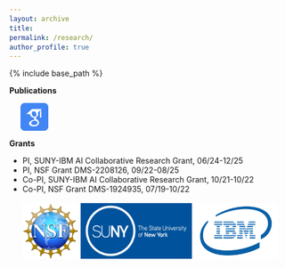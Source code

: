 ```yaml
---
layout: archive
title: 
permalink: /research/
author_profile: true
---
```

{% include base_path %}



**Publications** 

&nbsp;&nbsp;&nbsp;&nbsp; [<img align="center" src= "/images/Scholar-icon.png" height="50" width = "50">](https://scholar.google.com/citations?user=PY1Cb7MAAAAJ&hl=en)

**Grants**

- PI, SUNY-IBM AI Collaborative Research Grant, 06/24-12/25
- PI, NSF Grant DMS-2208126, 09/22-08/25
- Co-PI, SUNY-IBM AI Collaborative Research Grant, 10/21-10/22
- Co-PI, NSF Grant DMS-1924935, 07/19-10/22 
<br /> <br />
[<img float="left" src="/images/NSF-logo.png" height="100" width = "100">](https://nsf.gov)
[<img src="/images/SUNY-logo.jpeg" height="100" width = "200">](https://suny.edu)
[<img src="/images/IBM-Logo.jpeg" height="100" width = "150"/>](https://www.ibm.com)


